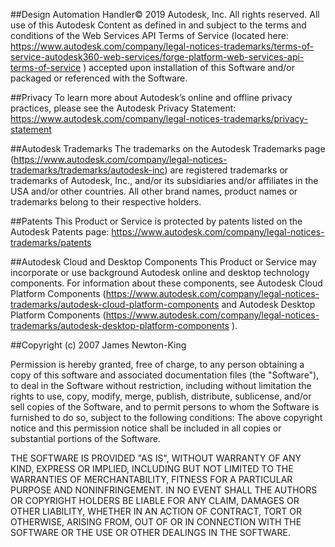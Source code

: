 ##Design Automation Handler© 2019 Autodesk, Inc. All rights reserved.
All use of this Autodesk Content as defined in and subject to the terms and conditions of the Web Services API Terms of Service (located here: https://www.autodesk.com/company/legal-notices-trademarks/terms-of-service-autodesk360-web-services/forge-platform-web-services-api-terms-of-service ) accepted upon installation of this Software and/or packaged or referenced with the Software. 

##Privacy 
To learn more about Autodesk’s online and offline privacy practices, please see the Autodesk Privacy Statement: https://www.autodesk.com/company/legal-notices-trademarks/privacy-statement 

##Autodesk Trademarks 
The trademarks on the Autodesk Trademarks page (https://www.autodesk.com/company/legal-notices-trademarks/trademarks/autodesk-inc) are registered trademarks or trademarks of Autodesk, Inc., and/or its subsidiaries and/or affiliates in the USA and/or other countries.
All other brand names, product names or trademarks belong to their respective holders.

##Patents 
This Product or Service is protected by patents listed on the Autodesk Patents page: https://www.autodesk.com/company/legal-notices-trademarks/patents 

##Autodesk Cloud and Desktop Components
This Product or Service may incorporate or use background Autodesk online and desktop technology components. For information about these components, see Autodesk Cloud Platform Components (https://www.autodesk.com/company/legal-notices-trademarks/autodesk-cloud-platform-components  and Autodesk Desktop Platform Components (https://www.autodesk.com/company/legal-notices-trademarks/autodesk-desktop-platform-components ).

##Copyright (c) 2007 James Newton-King

Permission is hereby granted, free of charge, to any person obtaining a copy of this software and associated documentation files (the "Software"), to deal in the Software without restriction, including without limitation the rights to use, copy, modify, merge, publish, distribute, sublicense, and/or sell copies of the Software, and to permit persons to whom the Software is furnished to do so, subject to the following conditions:
The above copyright notice and this permission notice shall be included in all copies or substantial portions of the Software.

THE SOFTWARE IS PROVIDED "AS IS", WITHOUT WARRANTY OF ANY KIND, EXPRESS OR IMPLIED, INCLUDING BUT NOT LIMITED TO THE WARRANTIES OF MERCHANTABILITY, FITNESS FOR A PARTICULAR PURPOSE AND NONINFRINGEMENT. IN NO EVENT SHALL THE AUTHORS OR COPYRIGHT HOLDERS BE LIABLE FOR ANY CLAIM, DAMAGES OR OTHER LIABILITY, WHETHER IN AN ACTION OF CONTRACT, TORT OR OTHERWISE, ARISING FROM, OUT OF OR IN CONNECTION WITH THE SOFTWARE OR THE USE OR OTHER DEALINGS IN THE SOFTWARE.

